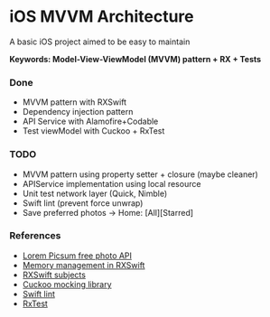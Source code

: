 # iOS MVVM Architecture

A basic iOS project aimed to be easy to maintain

**Keywords: Model-View-ViewModel (MVVM) pattern + RX + Tests**

### Done
* MVVM pattern with RXSwift
* Dependency injection pattern
* API Service with Alamofire+Codable
* Test viewModel with Cuckoo + RxTest

### TODO
* MVVM pattern using property setter + closure (maybe cleaner)
* APIService implementation using local resource
* Unit test network layer (Quick, Nimble)
* Swift lint (prevent force unwrap)
* Save preferred photos -> Home: [All][Starred]

### References
* [Lorem Picsum free photo API](https://picsum.photos)
* [Memory management in RXSwift](http://adamborek.com/memory-managment-rxswift/)
* [RXSwift subjects](https://medium.com/@dkhuong291/rxswift-subjects-part1-publishsubjects-103ff6b06932)
* [Cuckoo mocking library](https://github.com/Brightify/Cuckoo)
* [Swift lint](https://github.com/realm/SwiftLint)
* [RxTest](https://cocoapods.org/pods/RxTest)
